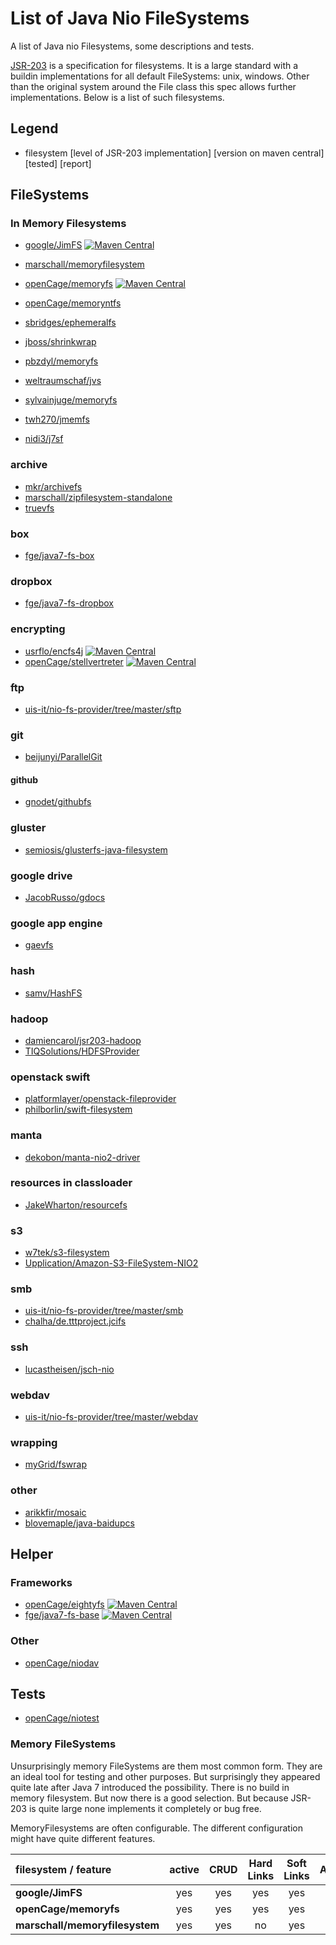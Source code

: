 # List of Java Nio FileSystems

A list of Java nio Filesystems, some descriptions and tests.

[JSR-203]() is a specification for filesystems. It is a large standard with a buildin implementations for all default 
FileSystems: unix, windows. Other than the original system around the File class this spec allows further implementations.
Below is a list of such filesystems.

## Legend
  
* filesystem
  [level of JSR-203 implementation] [version on maven central] [tested] [report]   
  

## FileSystems 
### In Memory Filesystems

* [google/JimFS](https://github.com/google/jimfs)
  [![Maven Central](https://maven-badges.herokuapp.com/maven-central/com.google.jimfs/jimfs/badge.svg)](https://maven-badges.herokuapp.com/maven-central/com.google.jimfs/jimfs)  
* [marschall/memoryfilesystem](https://github.com/marschall/memoryfilesystem)
* [openCage/memoryfs](https://github.com/openCage/memoryfs) [![Maven Central](https://maven-badges.herokuapp.com/maven-central/de.pfabulist.lindwurm/memoryfs/badge.svg)](https://maven-badges.herokuapp.com/maven-central/de.pfabulist.lindwurm/memoryfs)
* [openCage/memoryntfs](https://github.com/openCage/memoryntfs)
* [sbridges/ephemeralfs](https://github.com/sbridges/ephemeralfs)
* [jboss/shrinkwrap](https://github.com/shrinkwrap)

* [pbzdyl/memoryfs](https://github.com/pbzdyl/memoryfs)
* [weltraumschaf/jvs](https://github.com/weltraumschaf/jvs)
* [sylvainjuge/memoryfs](https://github.com/sylvainjuge/memoryfs)  
* [twh270/jmemfs](https://github.com/twh270/jmemfs)
* [nidi3/j7sf](https://github.com/nidi3/j7sf)

### archive

* [mkr/archivefs](https://github.com/mkr/archivefs)
* [marschall/zipfilesystem-standalone](https://github.com/marschall/zipfilesystem-standalone)
* [truevfs](https://truevfs.java.net/)

### box

* [fge/java7-fs-box](https://github.com/fge/java7-fs-box)

### dropbox

* [fge/java7-fs-dropbox](https://github.com/fge/java7-fs-dropbox)

### encrypting

* [usrflo/encfs4j](https://github.com/usrflo/encfs4j) [![Maven Central](https://maven-badges.herokuapp.com/maven-central/de.agitos/encfs4j/badge.svg)](https://maven-badges.herokuapp.com/maven-central/de.agitos/encfs4j)
* [openCage/stellvertreter](https://github.com/openCage/stellvertreter) [![Maven Central](https://maven-badges.herokuapp.com/maven-central/de.pfabulist.lindwurm/stellvertreter/badge.svg)](https://maven-badges.herokuapp.com/maven-central/de.pfabulist.lindwurm/stellvertreter)

### ftp

* [uis-it/nio-fs-provider/tree/master/sftp](https://github.com/uis-it/nio-fs-provider/tree/master/sftp)

### git

* [beijunyi/ParallelGit](https://github.com/beijunyi/ParallelGit)
 
#### github

* [gnodet/githubfs](https://github.com/gnodet/githubfs)

### gluster

* [semiosis/glusterfs-java-filesystem](https://github.com/semiosis/glusterfs-java-filesystem)

### google drive

* [JacobRusso/gdocs](https://github.com/JacobRusso/jrtestapp02/tree/master/gdocs)

### google app engine

* [gaevfs](https://code.google.com/p/gaevfs/)

### hash

* [samv/HashFS](https://github.com/samvv/HashFS)

### hadoop

* [damiencarol/jsr203-hadoop](https://github.com/damiencarol/jsr203-hadoop)
* [TIQSolutions/HDFSProvider](https://github.com/TIQSolutions/HDFSProvider)

### openstack swift

* [platformlayer/openstack-fileprovider](https://github.com/platformlayer/openstack-fileprovider)
* [philborlin/swift-filesystem](https://github.com/philborlin/swift-filesystem)

### manta

* [dekobon/manta-nio2-driver](https://github.com/dekobon/manta-nio2-driver)

### resources in classloader

* [JakeWharton/resourcefs](https://github.com/JakeWharton/resourcefs)

### s3

* [w7tek/s3-filesystem](https://github.com/w7tek/s3-filesystem)
* [Upplication/Amazon-S3-FileSystem-NIO2](https://github.com/Upplication/Amazon-S3-FileSystem-NIO2)

### smb

* [uis-it/nio-fs-provider/tree/master/smb](https://github.com/uis-it/nio-fs-provider/tree/master/smb)
* [chalha/de.tttproject.jcifs](https://github.com/chalha/de.tttproject.jcifs)

### ssh

* [lucastheisen/jsch-nio](https://github.com/lucastheisen/jsch-nio)


### webdav

* [uis-it/nio-fs-provider/tree/master/webdav](https://github.com/uis-it/nio-fs-provider/tree/master/webdav)


### wrapping

* [myGrid/fswrap](https://github.com/myGrid/fswrap)

### other

* [arikkfir/mosaic](https://github.com/arikkfir/mosaic/tree/de9bd294c0c93bf21e7af38fc6c4672c04e51a12/org.mosaic.launcher/src/main/java/org/mosaic/launcher)
* [blovemaple/java-baidupcs](https://github.com/blovemaple/java-baidupcs)


## Helper

### Frameworks

* [openCage/eightyfs](https://github.com/openCage/eightfs) [![Maven Central](https://maven-badges.herokuapp.com/maven-central/de.pfabulist.lindwurm/eightyfs/badge.svg)](https://maven-badges.herokuapp.com/maven-central/de.pfabulist.lindwurm/eightyfs)
* [fge/java7-fs-base](https://github.com/fge/java7-fs-base) [![Maven Central](https://maven-badges.herokuapp.com/maven-central/com.github.fge/java7-fs-base/badge.svg)](https://maven-badges.herokuapp.com/maven-central/com.github.fge/java7-fs-base)

### Other

* [openCage/niodav](https://github.com/openCage/niodav)

## Tests

* [openCage/niotest](https://github.com/openCage/niotest)

### Memory FileSystems

Unsurprisingly memory FileSystems are them most common form. They are an ideal tool for testing and other purposes. 
But surprisingly they appeared quite late after Java 7 
introduced the possibility. There is no build in memory filesystem. But now there is a good selection.
But because JSR-203 is quite large none implements it completely or bug free.

MemoryFilesystems are often configurable. The different configuration might have quite different features.


| filesystem / feature           | active |  CRUD | Hard Links | Soft Links | Attributes | FileLock | FileChannel | PathMatcher | WatchService | unix | windows | mac |  
|:-------------------------------|:------:|:-----:| :---------:|:----------:|:----------:|:--------:|:-----------:|:-----------:|:------------:|:----:|:-------:|:---:| 
|**google/JimFS**                | yes    | yes   | yes        | yes        | yes        | yes      | yes         | yes         | yes          | yes  | yes     | ? |                                                
|**openCage/memoryfs**           | yes    | yes   | yes        | yes        | yes        | no       | no          | yes         | yes          | yes  | yes     | ? |
|**marschall/memoryfilesystem**  | yes    | yes   | no         | yes        | yes        | yes      | ues         | yes         | no           | yes  | yes     | ? |



